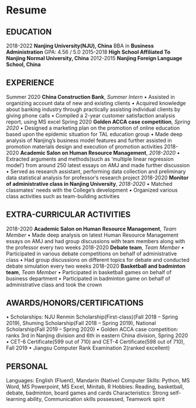 # Resume

## EDUCATION
2018-2022          **Nanjing University(NJU), China**
                             BBA in **Business Administration**
                             GPA: 4.56 / 5.0
2015-2018          **High School Affiliated To Nanjing Normal University, China**
2012-2015          **Nanjing Foreign Language School, China**

## EXPERIENCE
Summer 2020       **China Construction Bank**, *Summer Intern*
                              •	Assisted in organizing account data of new and existing clients
                              •	Acquired knowledge about banking industry through practically assisting individual clients by giving phone calls
                              •	Compiled a 2-year customer satisfaction analysis report, using MS excel
Spring 2020           **Golden ACCA case competition**, *Spring 2020*
                              •	Designed a marketing plan on the promotion of online education based upon the epidemic situation for TAL education group
                              •	Made deep analysis of Nanjing’s business model features and further assisted in promotion materials design and execution of promotion activities
2018-2020             **Academic Salon on Human Resource Management**, *2018-2020*
                              •	Extracted arguments and methods(such as ‘multiple linear regression model’) from around 250 latest essays on AMJ and made further discussion
                              •	Served as research assistant, performing data collection and preliminary data statistical analysis for professor’s research project
2018-2020             **Monitor of administrative class in Nanjing University**, *2018-2020*
                              •	Matched classmates’ needs with the College’s development
                              •	Organized various class activities such as team-building activities
                                    

## EXTRA-CURRICULAR ACTIVITIES
2018-2020             **Academic Salon on Human Resource Management**, *Team Member*
                              •	Made deep analysis on latest Human Resource Management essays on AMJ and had group discussions with team members along with the professor every two weeks
2018-2020             **Debate team**, *Team Member*
                              •	Participated in various debate competitions on behalf of administrative class
                              •	Had group discussions on different topics for debate and conducted debate simulation every two weeks
2018-2020             **Basketball and badminton team**, *Team Member*
                              •	Participated in basketball games on behalf of  business department
                              •	Participated in badminton game on behalf of administrative class and took the crown

## AWARDS/HONORS/CERTIFICATIONS
•  Scholarships: NJU Renmin Scholarship(First-class)(Fall 2018 – Spring 2019), Shuming Scholarship(Fall 2018 – Spring 2019), National Scholarship(Fall 2019 – Spring 2020)
•  Golden ACCA case competition: ranks 3rd in Nanjing division and 6th in eastern China division, Spring 2020
•  CET-6 Certificate(599 out of 710) and CET-4 Certificate(598 out of 710), Fall 2019
•  Jiangsu Computer Rank Examination 2(ranked excellent)

## PERSONAL
Languages: English (Fluent), Mandarin (Native)
Computer Skills: Python, MS Word, MS Powerpoint, MS Excel, Minitab, R
Hobbies: Reading, basketball, debate, badminton, board games and cards
Characteristics:	Strong self-learning ability, Communication skills possessed, Teamwork spirit


